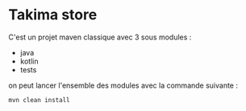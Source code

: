 # Takima store

C'est un projet maven classique avec 3 sous modules : 

- java 
- kotlin 
- tests

on peut lancer l'ensemble des modules avec la commande suivante : 

```bash
mvn clean install
```
